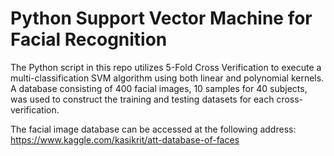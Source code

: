 # Python Support Vector Machine for Facial Recognition
The Python script in this repo utilizes 5-Fold Cross Verification to execute a multi-classification SVM algorithm using both linear and polynomial kernels. A database consisting of 400 facial images, 10 samples for 40 subjects, was used to construct the training and testing datasets for each cross-verification.

The facial image database can be accessed at the following address:
https://www.kaggle.com/kasikrit/att-database-of-faces
